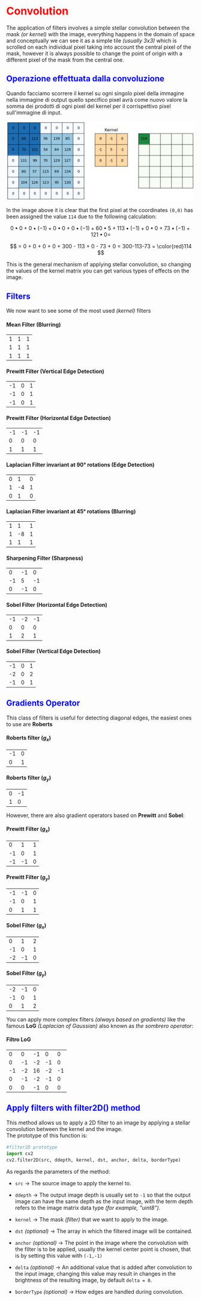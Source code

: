# <font color="red">Convolution</font>
The application of filters involves a simple stellar convolution between the mask *(or kernel)* with the image, everything happens in the domain of space and conceptually we can see it as a simple tile *(usually 3x3)* which is scrolled on each individual pixel taking into account the central pixel of the mask, however it is always possible to change the point of origin with a different pixel of the mask from the central one.

## <font color="blue">Operazione effettuata dalla convoluzione</font>
Quando facciamo scorrere il kernel su ogni singolo pixel della immagine nella immagine di output quello specifico pixel avrà come nuovo valore la somma dei prodotti di ogni pixel del kernel per il corrispettivo pixel sull'immagine di input.

![convolution](images/convolution.png)

In the image above it is clear that the first pixel at the coordinates `(0,0)` has been assigned the value `114` due to the following calculation:  

$$
0\bullet0 + 0\bullet(-1) + 0\bullet0 + 0\bullet(-1) + 60\bullet5 + 113\bullet(-1) + 0\bullet0 + 73\bullet(-1) + 121\bullet0 =
$$

$$
= 0 + 0 + 0 + 0 + 300 - 113 + 0 - 73 + 0 = 300-113-73 = \color{red}114
$$

This is the general mechanism of applying stellar convolution, so changing the values of the kernel matrix you can get various types of effects on the image.

## <font color="blue">Filters</font>
We now want to see some of the most used *(kernel)* filters

#### Mean Filter (Blurring)
| | | |
|---|---|---|
| 1 | 1 | 1 |
| 1 | 1 | 1 |
| 1 | 1 | 1 |

#### Prewitt Filter (Vertical Edge Detection)
| | | |
|---|---|---|
| -1 | 0 | 1 |
| -1 | 0 | 1 |
| -1 | 0 | 1 |

#### Prewitt Filter (Horizontal Edge Detection)
| | | |
|---|---|---|
| -1 | -1 | -1 |
| 0 | 0 | 0 |
| 1 | 1 | 1 |

#### Laplacian Filter invariant at 90° rotations (Edge Detection)
| | | |
|---|---|---|
| 0 | 1 | 0 |
| 1 | -4 | 1 |
| 0 | 1 | 0 |

#### Laplacian Filter invariant at 45° rotations (Blurring)
| | | |
|---|---|---|
| 1 | 1 | 1 |
| 1 | -8 | 1 |
| 1 | 1 | 1 |

#### Sharpening Filter (Sharpness)
| | | |
|---|---|---|
| 0 | -1 | 0 |
| -1 | 5 | -1 |
| 0 | -1 | 0 |

#### Sobel Filter (Horizontal Edge Detection)
| | | |
|---|---|---|
| -1 | -2 | -1 |
| 0  | 0 | 0 |
| 1 | 2 | 1 |

#### Sobel Filter (Vertical Edge Detection)
| | | |
|---|---|---|
| -1 | 0 | 1 |
| -2  | 0 | 2 |
| -1 | 0 | 1 |

## <font color="blue">Gradients Operator</font>
This class of filters is useful for detecting diagonal edges, the easiest ones to use are **Roberts**

#### Roberts filter ($g_x$)
| | |
|---|---|
| -1 | 0 |
| 0  | 1 |

#### Roberts filter ($g_y$)
| | |
|---|---|
| 0 | -1 |
| 1 | 0 |

However, there are also gradient operators based on **Prewitt** and **Sobel**:

#### Prewitt Filter ($g_x$)
| | | |
|---|---|---|
| 0 | 1 | 1 |
| -1  | 0 | 1 |
| -1 | -1 | 0 |

#### Prewitt Filter ($g_y$)
| | | |
|---|---|---|
| -1 | -1 | 0 |
| -1  | 0 | 1 |
| 0 | 1 | 1 |

#### Sobel Filter ($g_x$)
| | | |
|---|---|---|
| 0 | 1 | 2 |
| -1  | 0 | 1 |
| -2 | -1 | 0 |

#### Sobel Filter ($g_y$)
| | | |
|---|---|---|
| -2 | -1 | 0 |
| -1  | 0 | 1 |
| 0 | 1 | 2 |

You can apply more complex filters *(always based on gradients)* like the famous **LoG** *(Laplacian of Gaussian)* also known as *the sombrero operator*:

#### Filtro LoG
| | | | | |
|---|---|---|---|---|
| 0 | 0 | -1 | 0 | 0 |
| 0 | -1 | -2 | -1 | 0 |
| -1 | -2 | 16 | -2 | -1 |
| 0 | -1 | -2 | -1 | 0 |
| 0 | 0 | -1 | 0 | 0 |

## <font color="blue">Apply filters with filter2D() method</font>

This method allows us to apply a 2D filter to an image by applying a stellar convolution between the kernel and the image.  
The prototype of this function is:

```python
#filter2D prototype
import cv2
cv2.filter2D(src, ddepth, kernel, dst, anchor, delta, borderType)
```

As regards the parameters of the method:

* `src` &rarr; The source image to apply the kernel to.

* `ddepth` &rarr; The output image depth is usually set to `-1` so that the output image can have the same depth as the input image, with the term depth refers to the image matrix data type *(for example, "uint8")*.

* `kernel` &rarr; The mask *(filter)* that we want to apply to the image.

* `dst` *(optional)* &rarr; The array in which the filtered image will be contained.

* `anchor` *(optional)* &rarr; The point in the image where the convolution with the filter is to be applied, usually the kernel center point is chosen, that is by setting this value with `(-1,-1)`

* `delta` *(optional)* &rarr; An additional value that is added after convolution to the input image, changing this value may result in changes in the brightness of the resulting image, by default `delta = 0`.

* `borderType` *(optional)* &rarr; How edges are handled during convolution.
